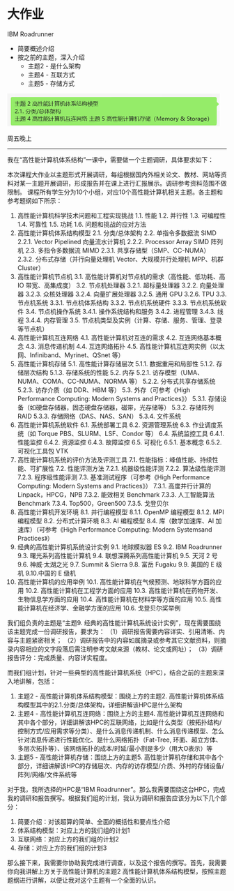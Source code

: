 # 大作业

IBM Roadrunner

* 简要概述介绍
* 按之前的主题，深入介绍
  * 主题2 - 是什么架构
  * 主题4 - 互联方式
  * 主题5 - 存储方式

![alt text](images/image-大作业.png)

周五晚上

---

我在“高性能计算机体系结构”一课中，需要做一个主题调研，具体要求如下：

本次课程大作业以主题形式开展调研，每组根据国内外相关论文、教材、网站等资料对某一主题开展调研，形成报告并在课上进行汇报展示。调研参考资料范围不做限制。
课程所有学生分为10个小组，对应10个高性能计算机相关主题。各主题和参考题纲如下所示：

1. 高性能计算机科学技术问题和工程实现挑战
   1.1. 性能
   1.2. 并行性
   1.3. 可编程性
   1.4. 可靠性
   1.5. 功耗
   1.6. 问题和挑战的应对方法
2. 高性能计算机体系结构模型
   2.1. 分类/总体架构
   2.2. 单指令多数据流 SIMD
      2.2.1. Vector Pipelined 向量流水计算机
      2.2.2. Processor Array SIMD 阵列机
   2.3. 多指令多数据流 MIMD
      2.3.1. 共享存储型（SMP、CC-NUMA）
      2.3.2. 分布式存储（并行向量处理机 Vector、大规模并行处理机 MPP、机群 Cluster）
3. 高性能计算机节点机
   3.1. 高性能计算机对节点机的需求（高性能、低功耗、高 IO 带宽、高集成度）
   3.2. 节点机处理器
      3.2.1. 超标量处理器
      3.2.2. 向量处理器
      3.2.3. 众核处理器
      3.2.4. 向量扩展处理器
      3.2.5. 通用 GPU
      3.2.6. TPU
   3.3. 节点机系统
      3.3.1. 节点机体系结构
      3.3.2. 节点机系统硬件
      3.3.3. 节点机系统软件
   3.4. 节点机操作系统
      3.4.1. 操作系统结构和服务
      3.4.2. 进程管理
      3.4.3. 线程
      3.4.4. 内存管理
   3.5. 节点机类型及实例（计算、存储、服务、管理、登录等节点机）
4. 高性能计算机互连网络
   4.1. 高性能计算机对互连的需求
   4.2. 互连网络基本概念
   4.3. 消息传递机制
   4.4. 互连网络拓扑
   4.5. 高性能计算机互连网实例（以太网、Infiniband、Myrinet、QSnet 等）
5. 高性能计算机存储
   5.1. 高性能计算存储层次
      5.1.1. 数据重用和局部性
      5.1.2. 存储层次结构
      5.1.3. 存储系统的性能
   5.2. 内存
      5.2.1. 访存模型（UMA、NUMA、COMA、CC-NUMA、NORMA 等）
      5.2.2. 分布式共享存储系统
      5.2.3. 访存介质（如 DDR、HBM 等）
   5.3. 外存（可参考《High Performance Computing: Modern Systems and Practices》）
      5.3.1. 存储设备（如硬盘存储器，固态硬盘存储器，磁带，光存储等）
      5.3.2. 存储阵列 RAID
      5.3.3. 存储网络（DAS、NAS、SAN）
      5.3.4. 文件系统
6. 高性能计算机系统软件
   6.1. 系统部署工具
   6.2. 资源管理系统
   6.3. 作业调度系统（如 Torque PBS、SLURM、LSF、Condor 等）
   6.4. 系统监控工具
      6.4.1. 性能监控
      6.4.2. 资源监控
      6.4.3. 故障监控
   6.5. 可视化
      6.5.1. 基本概念
      6.5.2. 可视化工具包 VTK
7. 高性能计算机系统的评价方法及评测工具
   7.1. 性能指标：峰值性能、持续性能、可扩展性
   7.2. 性能评测方法
      7.2.1. 机器级性能评测
      7.2.2. 算法级性能评测
      7.2.3. 程序级性能评测
   7.3. 基准测试程序（可参考《High Performance Computing: Modern Systems and Practices》）
      7.3.1. 高度并行计算的 Linpack，HPCG，NPB
      7.3.2. 能效相关 Benchmark
      7.3.3. 人工智能算法 Benchmark
      7.3.4. Top500，Green500
      7.3.5. 戈登贝尔
8. 高性能计算机开发环境
   8.1. 并行编程模型
      8.1.1. OpenMP 编程模型
      8.1.2. MPI 编程模型
   8.2. 分布式计算环境
   8.3. AI 编程模型
   8.4. 库（数学加速库、AI 加速库）（可参考《High Performance Computing: Modern Systemsand Practices》）
9.  经典的高性能计算机系统设计实例
   9.1. 地球模拟器 ES
   9.2. IBM Roadrunner
   9.3. 曙光系列高性能计算机
   9.4. 联想深腾系列高性能计算机
   9.5. 天河 2 号
   9.6. 神威·太湖之光
   9.7. Summit & Sierra
   9.8. 富岳 Fugaku
   9.9. 美国的 E 级机
   9.10.中国的 E 级机
10. 高性能计算机的应用举例
   10.1. 高性能计算机在气候预测、地球科学方面的应用
   10.2. 高性能计算机在工程学方面的应用
   10.3. 高性能计算机在药物开发、生物信息学方面的应用
   10.4. 高性能计算机在材料学等方面的应用
   10.5. 高性能计算机在经济学、金融学方面的应用
   10.6. 戈登贝尔奖举例

我们组负责的主题是“主题9. 经典的高性能计算机系统设计实例”，现在需要围绕该主题完成一份调研报告，要求为：
（1）调研报告需要内容详实、引用清晰、内容与主题紧密相关；
（2）调研报告中的内容如属摘录或参考其它文献资料，则摘录内容相应的文字段落后需注明参考文献来源（教材、论文或网址）；
（3）调研报告评分：完成质量、内容详实程度。

而我们组计划，针对一些典型的高性能计算机系统（HPC），结合之前的主题来深入地讲解，包括：
1. 主题2 - 高性能计算机体系结构模型：围绕上方的主题2. 高性能计算机体系结构模型其中的2.1.分类/总体架构，详细讲解该HPC是什么架构
2. 主题4 - 高性能计算机互连网络：围绕上方的主题4. 高性能计算机互连网络和其中各个部分，详细讲解该HPC的互联网络，比如是什么类型（按拓扑结构/控制方式/应用需求等分类）、是什么消息传递机制、什么消息传递模型、怎么针对消息传递进行性能优化、是什么网络拓扑（Fat-Tree, 环面、超立方体、多层次拓扑等）、该网络拓扑的成本/时延/最小割是多少（用大O表示）等
3. 主题5 - 高性能计算机存储：围绕上方的主题5. 高性能计算机存储和其中各个部分，详细讲解该HPC的存储层次、内存的访存模型/介质、外村的存储设备/阵列/网络/文件系统等

对于我，我所选择的HPC是“IBM Roadrunner”。那么我需要围绕这台HPC，完成我的调研和报告撰写。根据我们组的计划，我认为调研和报告应该分为以下几个部分：

1. 简要介绍：对该超算的简单、全面的概括性和要点性介绍
2. 体系结构模型：对应上方的我们组的计划1
3. 互联网络：对应上方的我们组的计划2
4. 存储：对应上方的我们组的计划3

那么接下来，我需要你协助我完成进行调查，以及这个报告的撰写。首先，我需要你向我讲解上方关于高性能计算机的主题2 高性能计算机体系结构模型，按照主题题纲进行讲解，以便让我对这个主题有一个全面的认识。